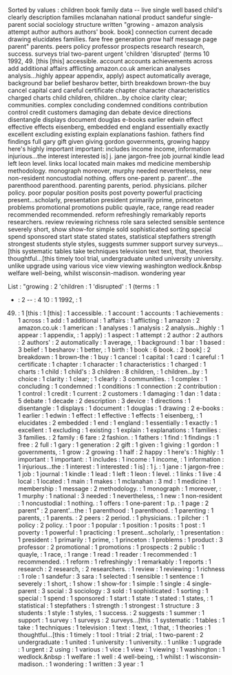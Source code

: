 Sorted by values :
children book family data -- live single well based child's clearly description families mclanahan national product sandefur single-parent social sociology structure written "growing - amazon analysis attempt author authors authors' book. book] connection current decade drawing elucidates families. fare free generation grow half message page parent" parents. peers policy professor prospects research research, success. surveys trial two-parent urgent 'children 'disrupted' (terms 10 1992, 49. [this [this] accessible. account accounts achievements across add additional affairs afflicting amazon.co.uk american analyses analysis...highly appear appendix, apply) aspect automatically average, background bar belief besharov better, birth breakdown brown-the buy cancel capital card careful certificate chapter character characteristics charged charts child children, children...by choice clarity clear; communities. complex concluding condemned conditions contribution control credit customers damaging dan debate device directions disentangle displays document douglas e-books earlier edwin effect effective effects eisenberg, embedded end england essentially exactly excellent excluding existing explain explanations fashion. fathers find findings full gary gift given giving gordon governments, growing happy here's highly important important: includes income income, information injurious...the interest interested is] j. jane jargon-free job journal kindle lead left leon level. links local located main makes md medicine membership methodology. monograph moreover, murphy needed nevertheless, new non-resident noncustodial nothing. offers one-parent p. parent'...the parenthood parenthood. parenting parents, period. physicians. pilcher policy. poor popular position posits post poverty powerful practicing present...scholarly, presentation president primarily prime, princeton problems promotional promotions public quayle, race, range read reader recommended recommended. reform refreshingly remarkably reports researchers. review reviewing richness role sara selected sensible sentence severely short, show show-for simple sold sophisticated sorting special spend sponsored start state stated states, statistical stepfathers strength strongest students style styles, suggests summer support survey surveys...[this systematic tables take techniques television text text, that, theories thoughtful...[this timely tool trial, undergraduate united university university. unlike upgrade using various vice view viewing washington wedlock.&nbsp welfare well-being, whilst wisconsin-madison. wondering year 

List :
"growing : 2
'children : 1
'disrupted' : 1
(terms : 1
- : 2
-- : 4
10 : 1
1992, : 1
49. : 1
[this : 1
[this] : 1
accessible. : 1
account : 1
accounts : 1
achievements : 1
across : 1
add : 1
additional : 1
affairs : 1
afflicting : 1
amazon : 2
amazon.co.uk : 1
american : 1
analyses : 1
analysis : 2
analysis...highly : 1
appear : 1
appendix, : 1
apply) : 1
aspect : 1
attempt : 2
author : 2
authors : 2
authors' : 2
automatically : 1
average, : 1
background : 1
bar : 1
based : 3
belief : 1
besharov : 1
better, : 1
birth : 1
book : 6
book. : 2
book] : 2
breakdown : 1
brown-the : 1
buy : 1
cancel : 1
capital : 1
card : 1
careful : 1
certificate : 1
chapter : 1
character : 1
characteristics : 1
charged : 1
charts : 1
child : 1
child's : 3
children : 8
children, : 1
children...by : 1
choice : 1
clarity : 1
clear; : 1
clearly : 3
communities. : 1
complex : 1
concluding : 1
condemned : 1
conditions : 1
connection : 2
contribution : 1
control : 1
credit : 1
current : 2
customers : 1
damaging : 1
dan : 1
data : 5
debate : 1
decade : 2
description : 3
device : 1
directions : 1
disentangle : 1
displays : 1
document : 1
douglas : 1
drawing : 2
e-books : 1
earlier : 1
edwin : 1
effect : 1
effective : 1
effects : 1
eisenberg, : 1
elucidates : 2
embedded : 1
end : 1
england : 1
essentially : 1
exactly : 1
excellent : 1
excluding : 1
existing : 1
explain : 1
explanations : 1
families : 3
families. : 2
family : 6
fare : 2
fashion. : 1
fathers : 1
find : 1
findings : 1
free : 2
full : 1
gary : 1
generation : 2
gift : 1
given : 1
giving : 1
gordon : 1
governments, : 1
grow : 2
growing : 1
half : 2
happy : 1
here's : 1
highly : 1
important : 1
important: : 1
includes : 1
income : 1
income, : 1
information : 1
injurious...the : 1
interest : 1
interested : 1
is] : 1
j. : 1
jane : 1
jargon-free : 1
job : 1
journal : 1
kindle : 1
lead : 1
left : 1
leon : 1
level. : 1
links : 1
live : 4
local : 1
located : 1
main : 1
makes : 1
mclanahan : 3
md : 1
medicine : 1
membership : 1
message : 2
methodology. : 1
monograph : 1
moreover, : 1
murphy : 1
national : 3
needed : 1
nevertheless, : 1
new : 1
non-resident : 1
noncustodial : 1
nothing. : 1
offers : 1
one-parent : 1
p. : 1
page : 2
parent" : 2
parent'...the : 1
parenthood : 1
parenthood. : 1
parenting : 1
parents, : 1
parents. : 2
peers : 2
period. : 1
physicians. : 1
pilcher : 1
policy : 2
policy. : 1
poor : 1
popular : 1
position : 1
posits : 1
post : 1
poverty : 1
powerful : 1
practicing : 1
present...scholarly, : 1
presentation : 1
president : 1
primarily : 1
prime, : 1
princeton : 1
problems : 1
product : 3
professor : 2
promotional : 1
promotions : 1
prospects : 2
public : 1
quayle, : 1
race, : 1
range : 1
read : 1
reader : 1
recommended : 1
recommended. : 1
reform : 1
refreshingly : 1
remarkably : 1
reports : 1
research : 2
research, : 2
researchers. : 1
review : 1
reviewing : 1
richness : 1
role : 1
sandefur : 3
sara : 1
selected : 1
sensible : 1
sentence : 1
severely : 1
short, : 1
show : 1
show-for : 1
simple : 1
single : 4
single-parent : 3
social : 3
sociology : 3
sold : 1
sophisticated : 1
sorting : 1
special : 1
spend : 1
sponsored : 1
start : 1
state : 1
stated : 1
states, : 1
statistical : 1
stepfathers : 1
strength : 1
strongest : 1
structure : 3
students : 1
style : 1
styles, : 1
success. : 2
suggests : 1
summer : 1
support : 1
survey : 1
surveys : 2
surveys...[this : 1
systematic : 1
tables : 1
take : 1
techniques : 1
television : 1
text : 1
text, : 1
that, : 1
theories : 1
thoughtful...[this : 1
timely : 1
tool : 1
trial : 2
trial, : 1
two-parent : 2
undergraduate : 1
united : 1
university : 1
university. : 1
unlike : 1
upgrade : 1
urgent : 2
using : 1
various : 1
vice : 1
view : 1
viewing : 1
washington : 1
wedlock.&nbsp : 1
welfare : 1
well : 4
well-being, : 1
whilst : 1
wisconsin-madison. : 1
wondering : 1
written : 3
year : 1
